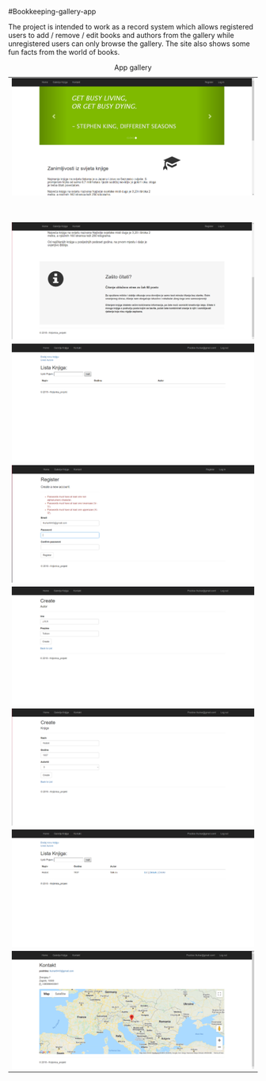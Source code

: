 #Bookkeeping-gallery-app

The project is intended to work as a record system which allows registered users to add / remove / edit books and authors from the gallery while unregistered users can only browse the gallery. The site also shows some fun facts from the world of books.

<table style="width:100%">
  <caption>App gallery</caption>
  <tr>
    <td><img src="/img/bookkepping-homepage1.PNG" alt="bookkepping-homepage1"><p style="color:transparent">.<p></td>
  </tr>
   <tr>
    <td><img src="/img/bookkepping-homepage2.PNG"></td>
  </tr>
   <tr>
    <td><img src="/img/bookkepping-gallery.PNG"></td>
  </tr>
   <tr>
    <td><img src="/img/bookkepping-register-musthave.PNG"></td>
  </tr>
   <tr>
    <td><img src="/img/bookkepping-register-new-author.PNG"></td>
  </tr>
   <tr>
    <td><img src="/img/bookkepping-register-new-book.PNG"></td>
  </tr>
   <tr>
    <td><img src="/img/bookkepping-gallery-updated.PNG"></td>
  </tr>
   <tr>
    <td><img src="/img/bookkepping-contact.PNG"></td>
  </tr>
</table>

